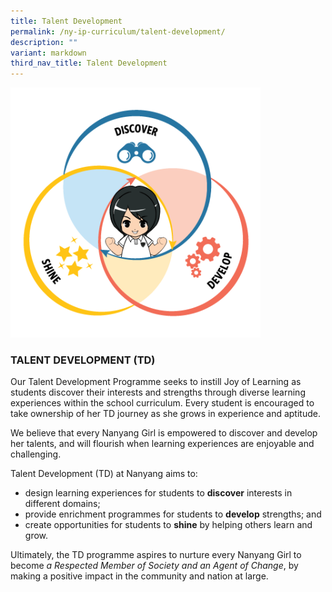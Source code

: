 ```yaml
---
title: Talent Development
permalink: /ny-ip-curriculum/talent-development/
description: ""
variant: markdown
third_nav_title: Talent Development
---
```

<img style="width:400px" src="/images/dds-icons.png">


### TALENT DEVELOPMENT (TD)


Our Talent Development Programme seeks to instill Joy of Learning as students discover their interests and strengths through diverse learning experiences within the school curriculum. Every student is encouraged to take ownership of her TD journey as she grows in experience and aptitude.&nbsp;

We believe that every Nanyang Girl is empowered to discover and develop her talents, and will flourish when learning experiences are enjoyable and challenging.

Talent Development (TD) at Nanyang aims to:

*   design learning experiences for students to&nbsp;**discover**&nbsp;interests in different domains;
*   provide enrichment programmes for students to&nbsp;**develop**&nbsp;strengths; and
*   create opportunities for students to&nbsp;**shine**&nbsp;by helping others learn and grow.

Ultimately, the TD programme aspires to nurture every Nanyang Girl to become&nbsp;_a Respected Member of Society and an Agent of Change_, by making a positive impact in the community and nation at large.